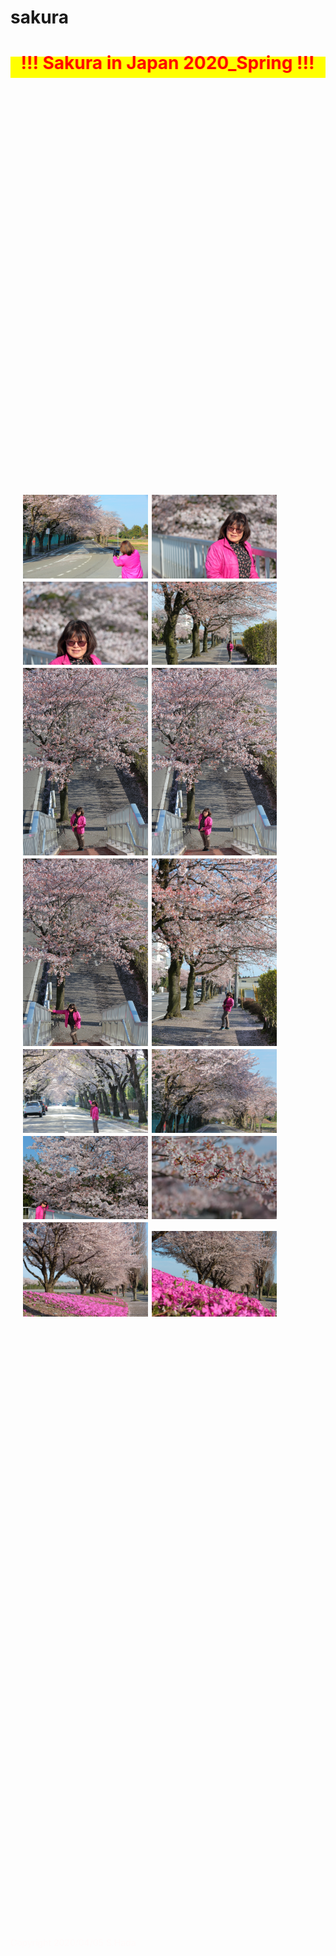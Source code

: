 # sakura

<html lang="ja">
 <head>
  <meta charset="utf-8" />
	 

<style type="text/css">

  p {
color: #fffafa;
font-size: 1.5em;
 }
<!--
 .red {color:#ff0000;}
 .grey {color:#999999;}
 .snow {color:#fffafa;}
 .yellow {color:#ff0000; background:#ffff00;}
 .blue {color:#0000ff;}
 .white {color:#ffffff; blinking;}
 .waku {border:2px dotted #99cc66;
　　　　　　line-height: 200%;
　　　　　　padding: 10px;}
 -->
	
.date:before{content:"20181115";}
	
	
 #preview{
	position: relative;
	border: 3px solid #333;
	background: #444;
	padding: 5px;
	display: none;
	color: #FFF;
	text-align: center;
}

main {
background-color: rgba(255, 255, 255, 0.3);
}

section {
background-color: rgba(0, 225, 0, 0.5);
}

#wrap {background:none} /*PC用の背景はオフ*/
body::before {
  content:"";
  display:block;
  position:fixed;
  top:0;
  left:0;
  z-index:-1;
  width:100%;
  height:100vh;
  background:url(https://torokoid.github.io/sakura/20200405_017.JPG) center/cover no-repeat; /*fixedをトル！*/
  -webkit-background-size:cover;/*Android4*/
  }
 
@media	screen and (min-width: 540px),
	screen and (orientation: landscape) {
   p.note { display: none; }
}

/* 点滅 */
.blinking{
    -webkit-animation:blink 1.5s ease-in-out infinite alternate;
    -moz-animation:blink 1.5s ease-in-out infinite alternate;
    animation:blink 1.5s ease-in-out infinite alternate;
 } 
 @-webkit-keyframes blink{
     0% {opacity:0;}
     100% {opacity:1;}
 }
 @-moz-keyframes blink{
     0% {opacity:0;}
     100% {opacity:1;}
 }
 @keyframes blink{
     0% {opacity:0;}
     100% {opacity:1;}
}


/* 回転 */
.rotateX {
  background:rgba(255,0,0,0.8);
  width: 180px;
  height:35px;
  padding-top:0px;
  text-align: center;
	-webkit-animation: animeX 3s linear infinite;
	animation: animeX 3s linear infinite;
}

@-webkit-keyframes animeX {
	0%	{ -webkit-transform: rotateX(-0deg); }
	100%	{ -webkit-transform :rotateX(360deg); }
}
@keyframes animeX {
	0%	{ transform: rotateX(-0deg); }
	100%	{ transform :rotateX(360deg); }
}

.rotateY {
  background:rgba(255,0,0,0.8);
  width: 180px;
  height:35px;
  padding-top:0px;
  text-align: center;
	-webkit-animation: animeY 3s linear infinite;
	animation: animeY 3s linear infinite;
}

@-webkit-keyframes animeY {
	0%	{ -webkit-transform: rotateY(-0deg); }
	99.9%,to	{ -webkit-transform :rotateY(360deg); }
}
@keyframes animeY {
	0%	{ transform-origin: right bottom; }
	99.9%,to	{ transform:rotateY(360deg); }
}
  
  
  
  
a.p:hover {
    position: relative;
    text-decoration: none;
}
a.p span {
    display: none;
    position: relative;
    top: -0.5em;
    left: 1em;
}
a.p:hover span {
    border: none;
    display: block;
    width: 800px;
}   
    
 <!--
    p {
margin-left: 20px;
 }
    -->

.example {/*親div*/
  position: relative;/*相対配置*/
  }

.example p {
  position: absolute;/*絶対配置*/
  color: blue;/*文字は青に*/
  bottom: 0;
  right: 0;
  font-size: 1.0em;
  }
  
  
</style>

<link href="https://cdnjs.cloudflare.com/ajax/libs/lightbox2/2.7.1/css/lightbox.css" rel="stylesheet">
 
</head>
<body>
<p class="note">
  モバイル端末をお使いの場合は、画面を横向きにすると
  より見やすくご覧頂けます。
</p>


<h1><span class="yellow"><marquee behavior="alternate">!!! Sakura in Japan 2020_Spring !!!</marquee></span></h1>	

<br><br><br><br><br><br><br><br><br><br><br><br><br><br><br><br><br><br><br><br><br><br><br><br><br>
<!--
<p align="left"> <img src="QR_furuhashi.png" alt="アクセス用QRコード" width="100">アクセス用QRコード</p>
-->

<a href="20200405_001.JPG" data-lightbox="abc"><img src="20200405_001.JPG" alt="サンプル画像" width="200" /></a>
<a href="20200405_002.JPG" data-lightbox="abc"><img src="20200405_002.JPG" alt="サンプル画像" width="200" /></a>
<a href="20200405_003.JPG" data-lightbox="abc"><img src="20200405_003.JPG" alt="サンプル画像" width="200" /></a>
<a href="20200405_007.JPG" data-lightbox="abc"><img src="20200405_007.JPG" alt="サンプル画像" width="200" /></a>
<a href="20200405_005.JPG" data-lightbox="abc"><img src="20200405_005.JPG" alt="サンプル画像" width="200" /></a>
<a href="20200405_006.JPG" data-lightbox="abc"><img src="20200405_006.JPG" alt="サンプル画像" width="200" /></a>
<a href="20200405_004.JPG" data-lightbox="abc"><img src="20200405_004.JPG" alt="サンプル画像" width="200" /></a>
<a href="20200405_008.JPG" data-lightbox="abc"><img src="20200405_008.JPG" alt="サンプル画像" width="200" /></a>
<a href="20200405_013.JPG" data-lightbox="abc"><img src="20200405_013.JPG" alt="サンプル画像" width="200" /></a>
<a href="20200405_014.JPG" data-lightbox="abc"><img src="20200405_014.JPG" alt="サンプル画像" width="200" /></a>
<a href="20200405_015.JPG" data-lightbox="abc"><img src="20200405_015.JPG" alt="サンプル画像" width="200" /></a>
<a href="20200405_016.JPG" data-lightbox="abc"><img src="20200405_016.JPG" alt="サンプル画像" width="200" /></a>
<a href="20200405_017.JPG" data-lightbox="abc"><img src="20200405_017.JPG" alt="サンプル画像" width="200" /></a>
<a href="20200405_018.JPG" data-lightbox="abc"><img src="20200405_018.JPG" alt="サンプル画像" width="200" /></a>






<br><br><br><br><br><br><br><br><br><br><br><br><br><br><br><br><br><br>	
	
	

<script src="https://code.jquery.com/jquery-1.12.4.min.js" type="text/javascript"></script>
<script src="https://cdnjs.cloudflare.com/ajax/libs/lightbox2/2.7.1/js/lightbox.min.js" type="text/javascript"></script>


<br><br><br><br><br><br><br><br><br><br><br><br><br><br><br><br><br><br><br>

<script type='text/javascript' src='https://torokoid.github.io/shiba/jquery.js?ver=1.12.4'></script>
<script src="https://torokoid.github.io/shiba/jquery.goup.min.js"></script>
<script src="https://torokoid.github.io/shiba/my.js"></script> 

</body>

<!-- フッタ -->
 <footer><span class="snow">
 Copyright 2020/04/05 S.Hada
	</span></footer>
